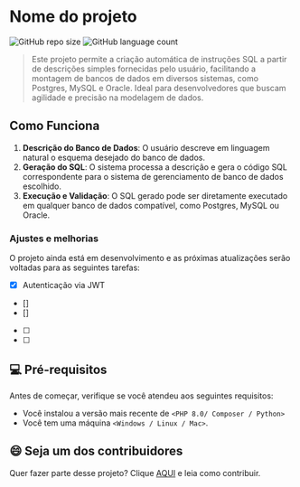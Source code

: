 # Nome do projeto

![GitHub repo size](https://img.shields.io/github/repo-size/iuricode/README-template?style=for-the-badge)
![GitHub language count](https://img.shields.io/github/languages/count/iuricode/README-template?style=for-the-badge)


> Este projeto permite a criação automática de instruções SQL a partir de descrições simples fornecidas pelo usuário, facilitando a montagem de bancos de dados em diversos sistemas, como Postgres, MySQL e Oracle. Ideal para desenvolvedores que buscam agilidade e precisão na modelagem de dados.

## Como Funciona

1. **Descrição do Banco de Dados**: O usuário descreve em linguagem natural o esquema desejado do banco de dados.
2. **Geração do SQL**: O sistema processa a descrição e gera o código SQL correspondente para o sistema de gerenciamento de banco de dados escolhido.
3. **Execução e Validação**: O SQL gerado pode ser diretamente executado em qualquer banco de dados compatível, como Postgres, MySQL ou Oracle.

### Ajustes e melhorias

O projeto ainda está em desenvolvimento e as próximas atualizações serão voltadas para as seguintes tarefas:

- [x] Autenticação via JWT
- [] 
- [] 
- [ ] 
- [ ]

## 💻 Pré-requisitos

Antes de começar, verifique se você atendeu aos seguintes requisitos:

- Você instalou a versão mais recente de `<PHP 8.0/ Composer / Python>`
- Você tem uma máquina `<Windows / Linux / Mac>`. 

## 😄 Seja um dos contribuidores

Quer fazer parte desse projeto? Clique [AQUI](CONTRIBUTING.md) e leia como contribuir.

